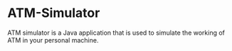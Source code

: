 # ATM-Simulator
ATM simulator is a Java application that is used to simulate the working of ATM in your personal machine.
